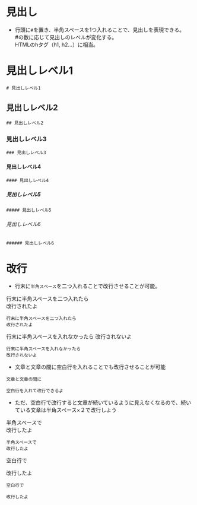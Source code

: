 # 見出し
* 行頭に`#`を置き、半角スペースを1つ入れることで、見出しを表現できる。  
#の数に応じて見出しのレベルが変化する。  
HTMLのhタグ（h1, h2…）に相当。

# 見出しレベル1
```
# 見出しレベル1
```

## 見出しレベル2
```
## 見出しレベル2
```

### 見出しレベル3
```
### 見出しレベル3
```

#### 見出しレベル4
```
#### 見出しレベル4
```

##### 見出しレベル5
```
##### 見出しレベル5
```

###### 見出しレベル6
```
###### 見出しレベル6
```

# 改行

* 行末に`半角スペース`を二つ入れることで改行させることが可能。

行末に半角スペースを二つ入れたら  
改行されたよ

```
行末に半角スペースを二つ入れたら  
改行されたよ
```

行末に半角スペースを入れなかったら
改行されないよ

```
行末に半角スペースを入れなかったら
改行されないよ
```

* 文章と文章の間に空白行を入れることでも改行させることが可能
```
文章と文章の間に

空白行を入れて改行できるよ
```

* ただ、空白行で改行すると文章が続いているように見えなくなるので、続いている文章は半角スペース×２で改行しよう

半角スペースで  
改行したよ
```
半角スペースで  
改行したよ
```

空白行で

改行したよ
```
空白行で

改行したよ
```

